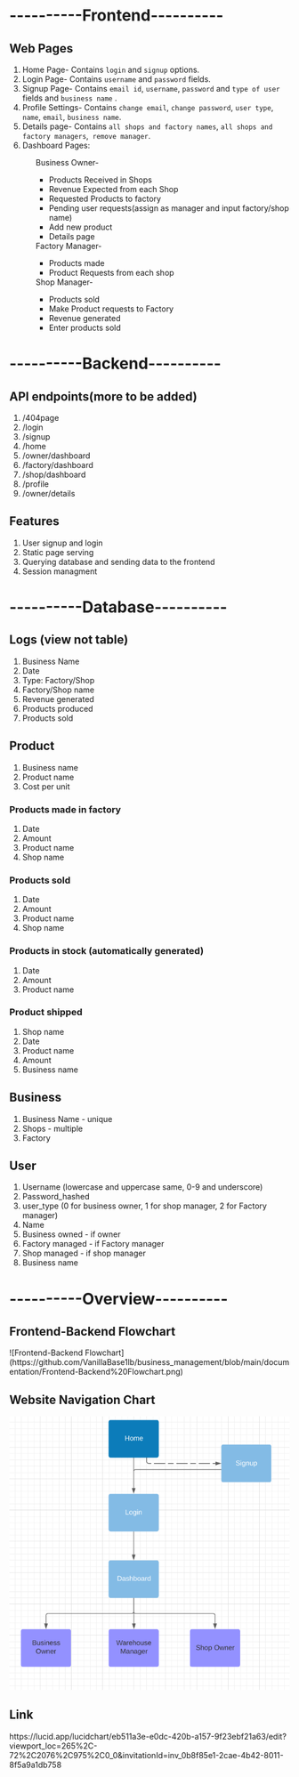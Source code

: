 <h1>----------Frontend----------</h1>

<h2>Web Pages </h2> 
<ol>
<li> Home Page- Contains <code>login</code> and <code>signup</code> options. </li>
<li> Login Page- Contains <code>username</code> and <code>password</code> fields. </li>
<li> Signup Page- Contains <code>email id</code>, <code>username</code>, <code>password</code> and <code>type of user</code> fields and <code>business name</code> . </li>
<li> Profile Settings-  Contains <code>change email</code>, <code>change password</code>, <code>user type</code>, <code>name</code>, <code>email</code>, <code>business name</code>.
<li> Details page- Contains <code>all shops and factory names</code>, <code>all shops and factory managers</code>,<code> remove manager</code>.
<li> Dashboard Pages:</li>
<ul>
	Business Owner- 
	<ul>
<li>Products Received in Shops</li>
<li>Revenue Expected from each Shop</li>
<li>Requested Products to factory</li>
<li>Pending user requests(assign as manager and input factory/shop name)</li>
<li>Add new product</li>
<li>Details page</li>
</ul>
 Factory Manager- 
<ul>
<li>Products made</li>
<li>Product Requests from each shop</li>
</ul>
Shop Manager- 
<ul>
<li>Products sold</li>
<li>Make Product requests to Factory</li>
<li>Revenue generated</li>
<li>Enter products sold</li>
</ul>
</ul>

</ol>
<h1>----------Backend----------</h1>

<h2>API endpoints(more to be added)</h2>
<ol>
<li> /404page</li>
<li> /login</li>
<li> /signup</li>
<li> /home</li>
<li> /owner/dashboard</li>
<li> /factory/dashboard</li>
<li> /shop/dashboard</li>
<li> /profile</li>
<li> /owner/details</li>
</ol>

<h2>Features</h2>
<ol>
<li> User signup and login</li>
<li> Static page serving</li>
<li> Querying database and sending data to the frontend</li>
<li> Session managment</li>

</ol>

<h1>----------Database----------</h1>

<h2>Logs (view not table)</h2>
<ol>
<li>Business Name</li>
<li> Date </li>
<li> Type: Factory/Shop</li>
<li> Factory/Shop name</li>
<li>Revenue generated</li>
<li> Products produced</li>
<li> Products sold</li>
</ol>

<h2>Product</h2>
<ol>
<li> Business name</li>
<li> Product name</li>
<li> Cost per unit</li>
</ol>

<h3>Products made in factory</h3>
<ol>
<li> Date</li>
<li> Amount</li>
<li> Product name</li>
<li> Shop name</li>
</ol>
<h3>Products sold</h3>
<ol>
<li> Date</li>
<li> Amount</li>
<li> Product name</li>
<li> Shop name</li>
</ol>
<h3>Products in stock (automatically generated)</h3>
<ol>
<li> Date</li>
<li> Amount</li>
<li> Product name</li>

</ol>

<h3>Product shipped</h3>
<ol>
<li> Shop name</li>
<li> Date</li>
<li> Product name</li>
<li> Amount</li>
<li> Business name</li>
</ol>

<h2>Business</h2>
<ol>
<li>Business Name - unique</li>
<li>Shops - multiple</li>
<li>Factory</li>
</ol>


<h2>User</h2>
<ol>
<li> Username (lowercase and uppercase same, 0-9 and underscore)</li>
<li> Password_hashed</li>
<li> user_type (0 for business owner, 1 for shop manager, 2 for Factory manager)</li>
<li> Name</li>
<li> Business owned - if owner</li>
<li> Factory managed - if Factory manager</li>
<li> Shop managed - if shop manager</li>
<li> Business name</li>
</ol>

<h1>----------Overview----------</h1>

<h2>Frontend-Backend Flowchart</h2>
![Frontend-Backend Flowchart](https://github.com/VanillaBase1lb/business_management/blob/main/documentation/Frontend-Backend%20Flowchart.png)

<h2>Website Navigation Chart</h2>

![Website Navigation Chart](https://github.com/VanillaBase1lb/business_management/blob/main/documentation/Website%20Navigation.png)

<h2>Link</h2>
https://lucid.app/lucidchart/eb511a3e-e0dc-420b-a157-9f23ebf21a63/edit?viewport_loc=265%2C-72%2C2076%2C975%2C0_0&invitationId=inv_0b8f85e1-2cae-4b42-8011-8f5a9a1db758
